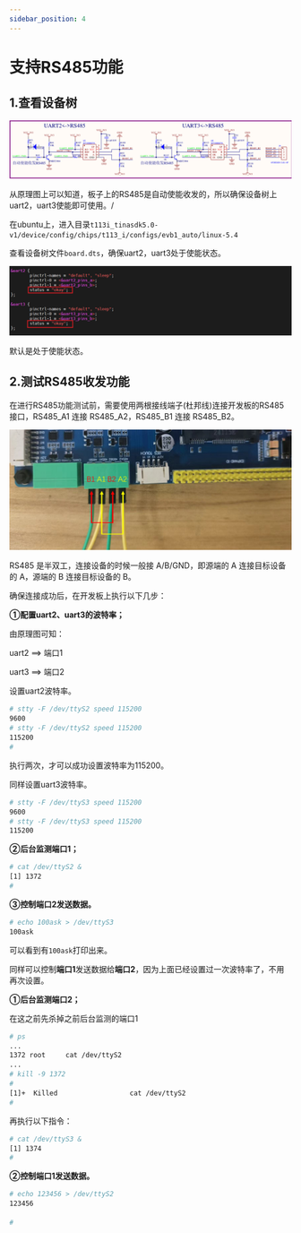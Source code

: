 ```yaml
---
sidebar_position: 4
---
```

# 支持RS485功能

## 1.查看设备树

![image-20240717174919665](images/image-20240717174919665.png)

从原理图上可以知道，板子上的RS485是自动使能收发的，所以确保设备树上uart2，uart3使能即可使用。/

在ubuntu上，进入目录`t113i_tinasdk5.0-v1/device/config/chips/t113_i/configs/evb1_auto/linux-5.4`

查看设备树文件`board.dts`，确保uart2，uart3处于使能状态。

![image-20240717175613571](images/image-20240717175613571.png)

默认是处于使能状态。

## 2.测试RS485收发功能

在进行RS485功能测试前，需要使用两根接线端子(杜邦线)连接开发板的RS485接口，RS485_A1 连接 RS485_A2，RS485_B1 连接 RS485_B2。

![image-20240717181419744](images/image-20240717181419744.png)

RS485 是半双工，连接设备的时候一般接 A/B/GND，即源端的 A 连接目标设备的 A，源端的 B 连接目标设备的 B。

确保连接成功后，在开发板上执行以下几步：

**①配置uart2、uart3的波特率；**

由原理图可知：

uart2 ==> 端口1

uart3 ==> 端口2

设置uart2波特率。

~~~bash
# stty -F /dev/ttyS2 speed 115200
9600
# stty -F /dev/ttyS2 speed 115200
115200
#
~~~

执行两次，才可以成功设置波特率为115200。

同样设置uart3波特率。

~~~bash
# stty -F /dev/ttyS3 speed 115200
9600
# stty -F /dev/ttyS3 speed 115200
115200
~~~

**②后台监测端口1；**

~~~bash
# cat /dev/ttyS2 &
[1] 1372
#
~~~

**③控制端口2发送数据。**

~~~bash
# echo 100ask > /dev/ttyS3
100ask

~~~

可以看到有`100ask`打印出来。

同样可以控制**端口1**发送数据给**端口2**，因为上面已经设置过一次波特率了，不用再次设置。

**①后台监测端口2；**

在这之前先杀掉之前后台监测的端口1

~~~bash
# ps
...
1372 root     cat /dev/ttyS2
...
# kill -9 1372
#
[1]+  Killed                  cat /dev/ttyS2
#
~~~

再执行以下指令：

~~~bash
# cat /dev/ttyS3 &
[1] 1374
#
~~~

**②控制端口1发送数据。**

~~~bash
# echo 123456 > /dev/ttyS2
123456

#
~~~


